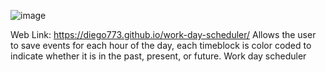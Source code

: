 ![image](https://user-images.githubusercontent.com/75759671/109719619-84d36e80-7b6e-11eb-94b4-21b9eda266a1.png)







Web Link: https://diego773.github.io/work-day-scheduler/
Allows the user to save events for each hour of the day, each timeblock is color coded to indicate whether it is in the past, present, or future.
Work day scheduler
